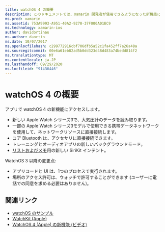 ```yaml
---
title: watchOS 4 の概要
description: このドキュメントでは、Xamarin 開発者が使用できるようになった新機能について説明した watchOS 4 の概要を示します。
ms.prod: xamarin
ms.assetid: 753A9993-A951-40A2-9270-37F000A01BC9
ms.technology: xamarin-ios
author: davidortinau
ms.author: daortin
ms.date: 10/07/2017
ms.openlocfilehash: c299772916cbf706dfb5a52c1fa452ff7a26a48a
ms.sourcegitcommit: 00e6a61eb82ad5b0dd323d48d483a74bedd814f2
ms.translationtype: MT
ms.contentlocale: ja-JP
ms.lasthandoff: 09/29/2020
ms.locfileid: "91430446"
---
```

# <a name="introduction-to-watchos-4"></a>watchOS 4 の概要

アプリで watchOS 4 の新機能にアクセスします。

* 新しい Apple Watch シリーズ3で、大気圧計のデータを読み取ります。
* 一部の Apple Watch シリーズ3モデルで使用できる携帯データネットワークを使用して、ネットワークリソースに直接接続します。
* コア Bluetooth は、アクセサリに直接接続できます。
* トレーニングとオーディオアプリの新しいバックグラウンドモード。
* [リストおよびメモ](~/ios/platform/introduction-to-ios11/sirikit.md)用の新しい SiriKit インテント。

WatchOS 3 以降の変更点:

* アプリコードと UI は、1つのプロセスで実行されます。
* 場所のアクセス許可は、ウォッチで許可することができます (ユーザーに電話での同意を求める必要はありません)。

## <a name="related-links"></a>関連リンク

* [watchOS のサンプル](/samples/browse/?products=xamarin&term=Xamarin.iOS%2bwatchOS)
* [WatchKit (Apple)](https://developer.apple.com/documentation/watchkit)
* [WatchOS 4 (Apple) の新機能 (ビデオ)](https://developer.apple.com/videos/play/wwdc2017/205/)